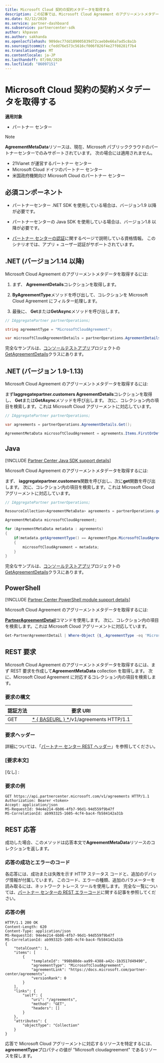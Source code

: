 ```yaml
---
title: Microsoft Cloud 契約の契約メタデータを取得する
description: この記事では、Microsoft Cloud Agreement のアグリーメントメタデータを取得する方法について説明します。
ms.date: 02/12/2020
ms.service: partner-dashboard
ms.subservice: partnercenter-sdk
author: khpavan
ms.author: sakhanda
ms.openlocfilehash: 909dec77dd189005839d72caeb0e66a7ad5c8a1b
ms.sourcegitcommit: cfedd76e573c5616cf006f826f4e27f08281f7b4
ms.translationtype: MT
ms.contentlocale: ja-JP
ms.lasthandoff: 07/08/2020
ms.locfileid: "86097151"
---
```

# <a name="get-agreement-metadata-for-microsoft-cloud-agreement"></a>Microsoft Cloud 契約の契約メタデータを取得する

**適用対象**

- パートナー センター

> [!NOTE]
> **AgreementMetaData**リソースは、現在、Microsoft パブリッククラウドのパートナーセンターでのみサポートされています。 次の場合には適用されません。
> - 21Vianet が運営するパートナー センター
> - Microsoft Cloud ドイツのパートナー センター
> - 米国政府機関向け Microsoft Cloud のパートナー センター

## <a name="prerequisites"></a>必須コンポーネント

- パートナーセンター .NET SDK を使用している場合は、バージョン1.9 以降が必要です。

- パートナーセンターの Java SDK を使用している場合は、バージョン1.8 以降が必要です。

- [パートナー センターの認証](./partner-center-authentication.md)に関するページで説明している資格情報。 このシナリオでは、アプリ + ユーザー認証がサポートされています。

## <a name="net-version-114-or-newer"></a>.NET (バージョン1.14 以降)

Microsoft Cloud Agreement のアグリーメントメタデータを取得するには:

1. まず、 **AgreementDetails**コレクションを取得します。

2. **ByAgreementType**メソッドを呼び出して、コレクションを Microsoft Cloud Agreement にフィルター処理します。

3. 最後に、 **Get**または**GetAsync**メソッドを呼び出します。

```csharp
// IAggregatePartner partnerOperations;

string agreementType = "MicrosoftCloudAgreement";

var microsoftCloudAgreementDetails = partnerOperations.AgreementDetails.ByAgreementType(agreementType).Get().Items.Single();
```

完全なサンプルは、[コンソールテストアプリ](https://github.com/PartnerCenterSamples/Partner-Center-SDK-Samples)プロジェクトの[GetAgreementDetails](https://github.com/PartnerCenterSamples/Partner-Center-SDK-Samples/blob/master/Source/Partner%20Center%20SDK%20Samples/Agreements/GetAgreementDetails.cs)クラスにあります。

## <a name="net-version-19---113"></a>.NET (バージョン 1.9-1.13)

Microsoft Cloud Agreement のアグリーメントメタデータを取得するには:

まず**Iaggregatepartner.customers AgreementDetails**コレクションを取得し、 **Get**または**GetAsync**メソッドを呼び出します。 次に、コレクション内の項目を検索します。これは Microsoft Cloud アグリーメントに対応しています。

```csharp
// IAggregatePartner partnerOperations;

var agreements = partnerOperations.AgreementDetails.Get();

AgreementMetaData microsoftCloudAgreement = agreements.Items.FirstOrDefault (agr => agr.AgreementType == AgreementType.MicrosoftCloudAgreement);
```

## <a name="java"></a>Java

[!INCLUDE [Partner Center Java SDK support details](../includes/java-sdk-support.md)]

Microsoft Cloud Agreement のアグリーメントメタデータを取得するには:

まず、 **iaggregatepartner.customers**関数を呼び出し、次に**get**関数を呼び出します。 次に、コレクション内の項目を検索します。これは Microsoft Cloud アグリーメントに対応しています。

```java
// IAggregatePartner partnerOperations;

ResourceCollection<AgreementMetaData> agreements = partnerOperations.getAgreements().get();

AgreementMetaData microsoftCloudAgreement;

for (AgreementMetaData metadata : agreements)
{
    if(metadata.getAgreementType() == AgreementType.MicrosoftCloudAgreement)
    {
        microsoftCloudAgreement = metadata;
    }
}
```

完全なサンプルは、[コンソールテストアプリ](https://github.com/Microsoft/Partner-Center-Java-Samples)プロジェクトの[GetAgreementDetails](https://github.com/microsoft/Partner-Center-Java-Samples/blob/master/sdk/src/main/java/com/microsoft/store/partnercenter/samples/agreements/GetAgreementDetails.java)クラスにあります。

## <a name="powershell"></a>PowerShell

[!INCLUDE [Partner Center PowerShell module support details](../includes/powershell-module-support.md)]

Microsoft Cloud Agreement のアグリーメントメタデータを取得するには:

[**PartnerAgreementDetail**](https://docs.microsoft.com/powershell/module/partnercenter/get-partneragreementdetail)コマンドを使用します。 次に、コレクション内の項目を検索します。これは Microsoft Cloud アグリーメントに対応しています。

```powershell
Get-PartnerAgreementDetail | Where-Object {$_.AgreementType -eq 'MicrosoftCloudAgreement'} | Select-Object -First 1
```

## <a name="rest-request"></a>REST 要求

Microsoft Cloud Agreement のアグリーメントメタデータを取得するには、まず REST 要求を作成して**AgreementMetaData** collection を取得します。 次に、Microsoft Cloud Agreement に対応するコレクション内の項目を検索します。

### <a name="request-syntax"></a>要求の構文

| 認証方法 | 要求 URI                                                         |
|--------|---------------------------------------------------------------------|
| GET    | [* \{ BASEURL \} *](partner-center-rest-urls.md)/v1/agreements HTTP/1.1 |

### <a name="request-headers"></a>要求ヘッダー

詳細については、「[パートナー センター REST ヘッダー](headers.md)」を参照してください。

### <a name="request-body"></a>[要求本文]

[なし] :

### <a name="request-example"></a>要求の例

```http
GET https://api.partnercenter.microsoft.com/v1/agreements HTTP/1.1
Authorization: Bearer <token>
Accept: application/json
MS-RequestId: 94e4e214-6b06-4fb7-96d1-94d559f9b47f
MS-CorrelationId: ab993325-1605-4cf4-bac4-fb584142a31b
```

## <a name="rest-response"></a>REST 応答

成功した場合、このメソッドは応答本文で**AgreementMetaData**リソースのコレクションを返します。

### <a name="response-success-and-error-codes"></a>応答の成功とエラーのコード

各応答には、成功または失敗を示す HTTP ステータス コードと、追加のデバッグ情報が付属しています。 このコード、エラーの種類、追加のパラメーターを読み取るには、ネットワーク トレース ツールを使用します。 完全な一覧については、[パートナー センターの REST エラーコード](error-codes.md)に関する記事を参照してください。

### <a name="response-example"></a>応答の例

```http
HTTP/1.1 200 OK
Content-Length: 620
Content-Type: application/json
MS-RequestId: 94e4e214-6b06-4fb7-96d1-94d559f9b47f
MS-CorrelationId: ab993325-1605-4cf4-bac4-fb584142a31b
{
    "totalCount": 1,
    "items": [
        {
            "templateId": "998b88de-aa99-4388-a42c-1b3517d49490",
            "agreementType": "MicrosoftCloudAgreement",
            "agreementLink": "https://docs.microsoft.com/partner-center/agreements",
            "versionRank": 0
        }
    ],
    "links": {
        "self": {
            "uri": "/agreements",
            "method": "GET",
            "headers": []
        }
    },
    "attributes": {
        "objectType": "Collection"
    }
}
```

応答で Microsoft Cloud アグリーメントに対応するリソースを特定するには、 **agreementType**プロパティの値が "Microsoft cloudagreement" であるリソースを探します。
